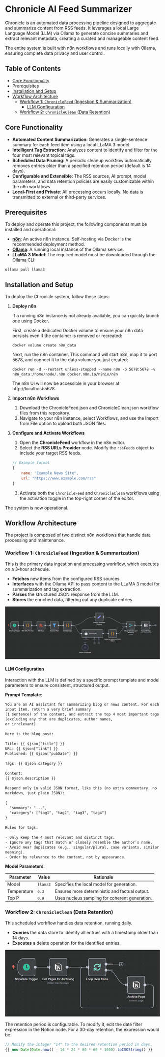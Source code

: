 # Chronicle AI Feed Summarizer

Chronicle is an automated data processing pipeline designed to aggregate and summarize content from RSS feeds. 
It leverages a local Large Language Model (LLM) via Ollama to generate concise summaries and extract relevant metadata, 
creating a curated and manageable content feed.

The entire system is built with n8n workflows and runs locally with Ollama, ensuring complete data privacy and 
user control.

## Table of Contents

* [Core Functionality](#core-functionality)
* [Prerequisites](#prerequisites)
* [Installation and Setup](#installation-and-setup)
* [Workflow Architecture](#workflow-architecture)
  * [Workflow 1: `ChronicleFeed` (Ingestion & Summarization)](#workflow-1-chroniclefeed-ingestion--summarization)
    * [LLM Configuration](#llm-configuration)
  * [Workflow 2: `ChronicleClean` (Data Retention)](#workflow-2-chronicleclean-data-retention)

## Core Functionality

- **Automated Content Summarization**: Generates a single-sentence summary for each feed item using a local LLaMA 3 model.
- **Intelligent Tag Extraction**: Analyzes content to identify and filter for the four most relevant topical tags.
- **Scheduled Data Pruning**: A periodic cleanup workflow automatically removes entries older than a specified retention period (default is 14 days).
- **Configurable and Extensible**: The RSS sources, AI prompt, model parameters, and data retention policies are easily customizable within the n8n workflows.
- **Local-First and Private**: All processing occurs locally. No data is transmitted to external or third-party services.

## Prerequisites

To deploy and operate this project, the following components must be installed and operational:

- **[n8n](https://n8n.io)**: An active n8n instance. Self-hosting via Docker is the recommended deployment method.
- **[Ollama](https://ollama.com)**: A running local instance of the Ollama service.
- **LLaMA 3 Model**: The required model must be downloaded through the Ollama CLI:

```
ollama pull llama3
```

## Installation and Setup

To deploy the Chronicle system, follow these steps:

1. **Deploy n8n**

    If a running n8n instance is not already available, you can quickly launch one using Docker.
    
    First, create a dedicated Docker volume to ensure your n8n data persists even if the container is removed or recreated: 
    
    ```
    docker volume create n8n_data
    ```

    Next, run the n8n container. This command will start n8n, map it to port 5678, and connect it to the data volume you 
    just created:
    
    ```
    docker run -d --restart unless-stopped --name n8n -p 5678:5678 -v n8n_data:/home/node/.n8n docker.n8n.io/n8nio/n8n
    ```
    
    The n8n UI will now be accessible in your browser at http://localhost:5678.


2. **Import n8n Workflows**

    1. Download the ChronicleFeed.json and ChronicleClean.json workflow files from this repository.
    2. Navigate to your n8n instance, select Workflows, and use the Import from File option to upload both JSON files.

3. **Configure and Activate Workflows**

   1. Open the **ChronicleFeed** workflow in the n8n editor.
   2. Select the **RSS URLs Provider** node. Modify the `rssFeeds` object to include your target RSS feeds.
   

   ```javascript
   // Example format
   {
       name: "Example News Site",
       url: "https://www.example.com/rss"
   }
   ```

   3. Activate both the `ChronicleFeed` and `ChronicleClean` workflows using the activation toggle in the top-right corner of the editor.
   
The system is now operational.

## Workflow Architecture

The project is composed of two distinct n8n workflows that handle data processing and maintenance.

### Workflow 1: `ChronicleFeed` (Ingestion & Summarization)

This is the primary data ingestion and processing workflow, which executes on a 3-hour schedule.

- **Fetches** new items from the configured RSS sources.
- **Interfaces** with the Ollama API to pass content to the LLaMA 3 model for summarization and tag extraction.
- **Parses** the structured JSON response from the LLM.
- **Stores** the enriched data, filtering out any duplicate entries.

![chronicle_feed.png](chronicle_feed.png)

#### LLM Configuration

Interaction with the LLM is defined by a specific prompt template and model parameters to ensure consistent, 
structured output.

**Prompt Template**: 

```text
You are an AI assistant for summarizing blog or news content. For each input item, return a very brief summary 
(1 sentence) of the content, and extract the top 4 most important tags (excluding any that are duplicates, author names, 
or irrelevant).

Here is the blog post:

Title: {{ $json["title"] }}
URL: {{ $json["link"] }}
Published: {{ $json["pubDate"] }}

Tags: {{ $json.category }}

Content:
{{ $json.description }}

Respond only in valid JSON format, like this (no extra commentary, no markdown, just plain JSON):

{
  "summary": "...",
  "category": ["tag1", "tag2", "tag3", "tag4"]
}

Rules for tags:

- Only keep the 4 most relevant and distinct tags.
- Ignore any tags that match or closely resemble the author’s name.
- Avoid near duplicates (e.g., singular/plural, case variants, similar meaning).
- Order by relevance to the content, not by appearance.
```

**Model Parameters**:

| Parameter   | Value    | Rationale                                      |
|-------------|----------|------------------------------------------------|
| Model       | `llama3` | Specifies the local model for generation.      |
| Temperature | `0.3`    | Ensures more deterministic and factual output. |
| Top P       | `0.9`    | Uses nucleus sampling for coherent generation. |

### Workflow 2: `ChronicleClean` (Data Retention)

This scheduled workflow handles data retention, running daily.

- **Queries** the data store to identify all entries with a timestamp older than 14 days.
- **Executes** a delete operation for the identified entries.

![chronicle_clean.png](chronicle_clean.png)

The retention period is configurable. To modify it, edit the date filter expression in the Notion node. 
For a 30-day retention, the expression would be:

```javascript
// Modify the integer "14" to the desired retention period in days.
{{ new Date(Date.now() - 14 * 24 * 60 * 60 * 1000).toISOString() }}
```
